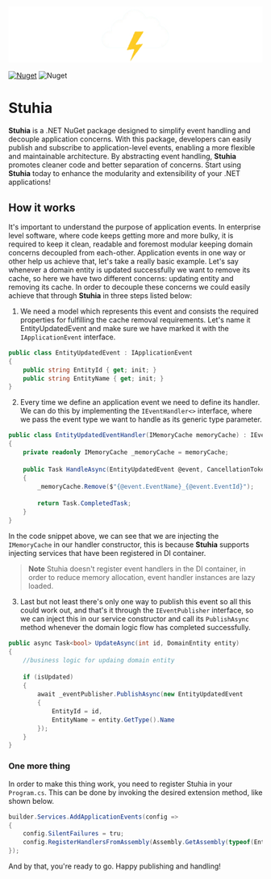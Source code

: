 ![Stuhia](https://raw.githubusercontent.com/fatlummaliqi/Stuhia/main/assets/images/storm.png)

[![Nuget](https://img.shields.io/nuget/v/Stuhia?logo=nuget&style=default)](https://www.nuget.org/packages/Stuhia)
![Nuget](https://img.shields.io/nuget/dt/Stuhia?color=blue&label=Downloads)

# Stuhia

**Stuhia** is a .NET NuGet package designed to simplify event handling and decouple application concerns. With this package, developers can easily publish and subscribe to application-level events, enabling a more flexible and maintainable architecture. By abstracting event handling, **Stuhia** promotes cleaner code and better separation of concerns. Start using **Stuhia** today to enhance the modularity and extensibility of your .NET applications!

## How it works

It's important to understand the purpose of application events. In enterprise level software, where code keeps getting more and more bulky, it is required to keep it clean, readable and foremost modular keeping domain concerns decoupled from each-other. Application events in one way or other help us achieve that, let's take a really basic example. Let's say whenever a domain entity is updated successfully we want to remove its cache, so here we have two different concerns: updating entity and removing its cache. In order to decouple these concerns we could easily achieve that through **Stuhia** in three steps listed below:

1. We need a model which represents this event and consists the required properties for fulfilling the cache removal requirements. Let's name it EntityUpdatedEvent and make sure we have marked it with the `IApplicationEvent` interface.

````csharp
public class EntityUpdatedEvent : IApplicationEvent 
{
	public string EntityId { get; init; }
	public string EntityName { get; init; }
}
````

2. Every time we define an application event we need to define its handler. We can do this by implementing the `IEventHandler<>` interface, where we pass the event type we want to handle as its generic type parameter.

````csharp
public class EntityUpdatedEventHandler(IMemoryCache memoryCache) : IEventHandler<EntityUpdatedEvent>
{
	private readonly IMemoryCache _memoryCache = memoryCache;

	public Task HandleAsync(EntityUpdatedEvent @event, CancellationToken cancellationToken)
	{
		_memoryCache.Remove($"{@event.EventName}_{@event.EventId}");
		
		return Task.CompletedTask;
	}
}
````
In the code snippet above, we can see that we are injecting the `IMemoryCache` in our handler constructor, this is because **Stuhia** supports injecting services that have been registered in DI container. 

> **Note** Stuhia doesn't register event handlers in the DI container, in order to reduce memory allocation, event handler instances are lazy loaded.

3. Last but not least there's only one way to publish this event so all this could work out, and that's it through the `IEventPublisher` interface, so we can inject this in our service constructor and call its `PublishAsync` method whenever the domain logic flow has completed successfully.

````csharp
public async Task<bool> UpdateAsync(int id, DomainEntity entity)
{
	//business logic for updaing domain entity
	
    if (isUpdated) 
    {
	    await _eventPublisher.PublishAsync(new EntityUpdatedEvent
	    {
		    EntityId = id,
		    EntityName = entity.GetType().Name
	    });
    }
}
````

### One more thing

In order to make this thing work, you need to register Stuhia in your `Program.cs`. This can be done by invoking the desired extension method, like shown below.

````csharp
builder.Services.AddApplicationEvents(config =>
{
    config.SilentFailures = tru;
    config.RegisterHandlersFromAssembly(Assembly.GetAssembly(typeof(EntityUpdatedEventHandler));
});
````

And by that, you're ready to go. Happy publishing and handling!

